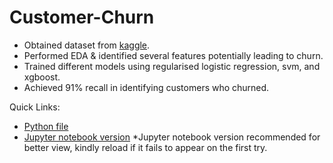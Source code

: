 # Customer-Churn
- Obtained dataset from [kaggle](https://www.kaggle.com/blastchar/telco-customer-churn).
- Performed EDA & identified several features potentially leading to churn.
- Trained different models using regularised logistic regression, svm, and xgboost.
- Achieved 91% recall in identifying customers who churned.

Quick Links:
- [Python file](https://github.com/Gianatmaja/Customer-Segmentation-on-Home-Loans/blob/main/Customer%20Segmentation%20on%20Home%20Loans.py)
- [Jupyter notebook version](https://github.com/Gianatmaja/Customer-Churn/blob/main/Predicting%20Customer%20Churns%20.ipynb)
  *Jupyter notebook version recommended for better view, kindly reload if it fails to appear on the first try.
